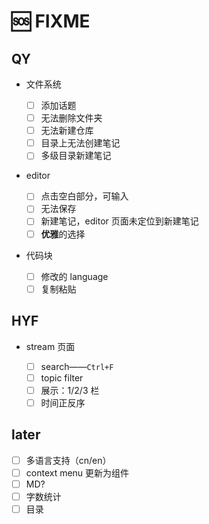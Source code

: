 # 🆘 FIXME

## QY

- 文件系统

  - [ ] 添加话题
  - [ ] 无法删除文件夹
  - [ ] 无法新建仓库
  - [ ] 目录上无法创建笔记
  - [ ] 多级目录新建笔记

- editor

  - [ ] 点击空白部分，可输入
  - [ ] 无法保存
  - [ ] 新建笔记，editor 页面未定位到新建笔记
  - [ ] **优雅**的选择

- 代码块

  - [ ] 修改的 language
  - [ ] 复制粘贴

## HYF

- stream 页面

  - [ ] search——`Ctrl+F`
  - [ ] topic filter
  - [ ] 展示：1/2/3 栏
  - [ ] 时间正反序

## later

- [ ] 多语言支持（cn/en）
- [ ] context menu 更新为组件
- [ ] MD?
- [ ] 字数统计
- [ ] 目录
